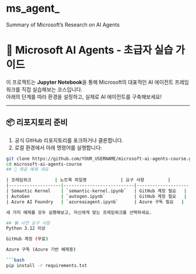 # ms_agent_
Summary of Microsoft’s Research on AI Agents

# 🧠 Microsoft AI Agents - 초급자 실습 가이드

이 프로젝트는 **Jupyter Notebook**을 통해 Microsoft의 대표적인 AI 에이전트 프레임워크를 직접 실습해보는 코스입니다.  
아래의 단계를 따라 환경을 설정하고, 실제로 AI 에이전트를 구축해보세요!

---

## 📦 리포지토리 준비

1. 공식 GitHub 리포지토리를 포크하거나 클론합니다.
2. 로컬 환경에서 아래 명령어를 실행합니다:

```bash
git clone https://github.com/YOUR_USERNAME/microsoft-ai-agents-course.git
cd microsoft-ai-agents-course
## 🚀 제공 예제 개요

| 프레임워크         | 노트북 파일명             | 요구 사항         |
|--------------------|---------------------------|--------------------|
| Semantic Kernel    | `semantic-kernel.ipynb`   | GitHub 계정 필요   |
| AutoGen            | `autogen.ipynb`           | GitHub 계정 필요   |
| Azure AI Foundry   | `azureaiagent.ipynb`      | Azure 구독 필요   |

세 가지 예제를 모두 실행해보고, 자신에게 맞는 프레임워크를 선택하세요.

## 🛠️ 사전 요구 사항
Python 3.12 이상

GitHub 계정 (무료)

Azure 구독 (Azure 기반 예제용)

```bash
pip install -r requirements.txt
```



